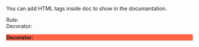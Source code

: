 You can add HTML tags inside doc to show in the documantation.

Rule:   
    Decorator: <p style="background-color:tomato;"><b> Decorator:</b></p>